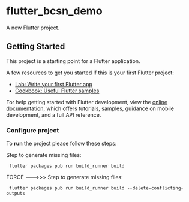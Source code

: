 # flutter_bcsn_demo

A new Flutter project.

## Getting Started

This project is a starting point for a Flutter application.

A few resources to get you started if this is your first Flutter project:

- [Lab: Write your first Flutter app](https://docs.flutter.dev/get-started/codelab)
- [Cookbook: Useful Flutter samples](https://docs.flutter.dev/cookbook)

For help getting started with Flutter development, view the
[online documentation](https://docs.flutter.dev/), which offers tutorials,
samples, guidance on mobile development, and a full API reference.


### Configure project
To **run** the project please follow these steps:

Step to generate missing files:
```
 flutter packages pub run build_runner build
```

FORCE --->>> Step to generate missing files:
```
 flutter packages pub run build_runner build --delete-conflicting-outputs
```
